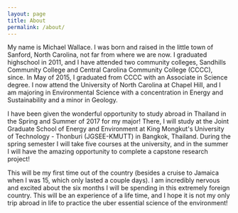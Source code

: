 ```yaml
---
layout: page
title: About
permalink: /about/
---
```


My name is Michael Wallace. I was born and raised in the little town of Sanford, North Carolina, not far from where we are now. 
I graduated highschool in 2011, and I have attended two community colleges, Sandhills Community College and Central Carolina Community College (CCCC), since.
In May of 2015, I graduated from CCCC with an Associate in Science degree.
I now attend the University of North Carolina at Chapel Hill, and I am majoring in Environmental Science with a concentration in Energy and Sustainability 
and a minor in Geology.

I have been given the wonderful opportunity to study abroad in Thailand in the Spring and Summer of 2017 for my major!
There, I will study at the Joint Graduate School of Energy and Environment at King Mongkut's University of Technology - Thonburi (JGSEE-KMUTT) in Bangkok, Thailand.
During the spring semester I will take five courses at the university, and in the summer I will have the amazing opportunity to complete a capstone 
research project!

This will be my first time out of the country (besides a cruise to Jamaica when I was 15, which only lasted a couple days).
I am incredibly nervous and excited about the six months I will be spending in this extremely foreign country.
This will be an experience of a life time, and I hope it is not my only trip abroad in life to practice the uber essential science of the environment!